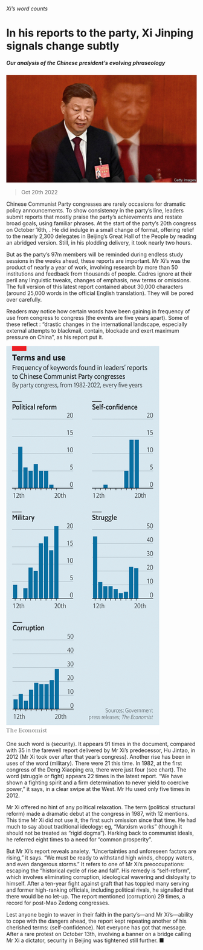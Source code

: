 ###### Xi’s word counts

# In his reports to the party, Xi Jinping signals change subtly 

##### Our analysis of the Chinese president’s evolving phraseology 

![image](images/20221022_CNP504.jpg) 

> Oct 20th 2022 

Chinese Communist Party congresses are rarely occasions for dramatic policy announcements. To show consistency in the party’s line, leaders submit reports that mostly praise the party’s achievements and restate broad goals, using familiar phrases. At the start of the party’s 20th congress on October 16th, . He did indulge in a small change of format, offering relief to the nearly 2,300 delegates in Beijing’s Great Hall of the People by reading an abridged version. Still, in his plodding delivery, it took nearly two hours. 

But as the party’s 97m members will be reminded during endless study sessions in the weeks ahead, these reports are important. Mr Xi’s was the product of nearly a year of work, involving research by more than 50 institutions and feedback from thousands of people. Cadres ignore at their peril any linguistic tweaks, changes of emphasis, new terms or omissions. The full version of this latest report contained about 30,000 characters (around 25,000 words in the official English translation). They will be pored over carefully. 

Readers may notice how certain words have been gaining in frequency of use from congress to congress (the events are five years apart). Some of these reflect : “drastic changes in the international landscape, especially external attempts to blackmail, contain, blockade and exert maximum pressure on China”, as his report put it. 

![image](images/20221022_CNC430.png) 


One such word is  (security). It appears 91 times in the document, compared with 35 in the farewell report delivered by Mr Xi’s predecessor, Hu Jintao, in 2012 (Mr Xi took over after that year’s congress). Another rise has been in uses of the word  (military). There were 21 this time. In 1982, at the first congress of the Deng Xiaoping era, there were just four (see chart). The word  (struggle or fight) appears 22 times in the latest report. “We have shown a fighting spirit and a firm determination to never yield to coercive power,” it says, in a clear swipe at the West. Mr Hu used  only five times in 2012.

Mr Xi offered no hint of any political relaxation. The term  (political structural reform) made a dramatic debut at the congress in 1987, with 12 mentions. This time Mr Xi did not use it, the first such omission since that time. He had much to say about traditional ideology: eg, “Marxism works” (though it should not be treated as “rigid dogma”). Harking back to communist ideals, he referred eight times to a need for “common prosperity”. 

But Mr Xi’s report reveals anxiety. “Uncertainties and unforeseen factors are rising,” it says. “We must be ready to withstand high winds, choppy waters, and even dangerous storms.” It refers to one of Mr Xi’s preoccupations: escaping the “historical cycle of rise and fall”. His remedy is “self-reform”, which involves eliminating corruption, ideological wavering and disloyalty to himself. After a ten-year fight against graft that has toppled many serving and former high-ranking officials, including political rivals, he signalled that there would be no let-up. The report mentioned  (corruption) 29 times, a record for post-Mao Zedong congresses. 

Lest anyone begin to waver in their faith in the party’s—and Mr Xi’s—ability to cope with the dangers ahead, the report kept repeating another of his cherished terms:  (self-confidence). Not everyone has got that message. After a rare protest on October 13th, involving a banner on a bridge calling Mr Xi a dictator, security in Beijing was tightened still further. ■


